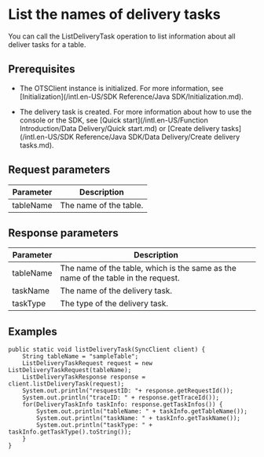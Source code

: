 List the names of delivery tasks 
=====================================================

You can call the ListDeliveryTask operation to list information about all deliver tasks for a table.

Prerequisites 
----------------------------------

* The OTSClient instance is initialized. For more information, see [Initialization](/intl.en-US/SDK Reference/Java SDK/Initialization.md).

  

* The delivery task is created. For more information about how to use the console or the SDK, see [Quick start](/intl.en-US/Function Introduction/Data Delivery/Quick start.md) or [Create delivery tasks](/intl.en-US/SDK Reference/Java SDK/Data Delivery/Create delivery tasks.md).

  




Request parameters 
---------------------------------------



| Parameter |      Description       |
|-----------|------------------------|
| tableName | The name of the table. |



Response parameters 
----------------------------------------



| Parameter |                                    Description                                    |
|-----------|-----------------------------------------------------------------------------------|
| tableName | The name of the table, which is the same as the name of the table in the request. |
| taskName  | The name of the delivery task.                                                    |
| taskType  | The type of the delivery task.                                                    |





Examples 
-----------------------------

    public static void listDeliveryTask(SyncClient client) {
        String tableName = "sampleTable";
        ListDeliveryTaskRequest request = new ListDeliveryTaskRequest(tableName);
        ListDeliveryTaskResponse response = client.listDeliveryTask(request);
        System.out.println("resquestID: "+ response.getRequestId());
        System.out.println("traceID: " + response.getTraceId());
        for(DeliveryTaskInfo taskInfo: response.getTaskInfos()) {
            System.out.println("tableName: " + taskInfo.getTableName());
            System.out.println("taskName: " + taskInfo.getTaskName());
            System.out.println("taskType: " + taskInfo.getTaskType().toString());
        }
    }





